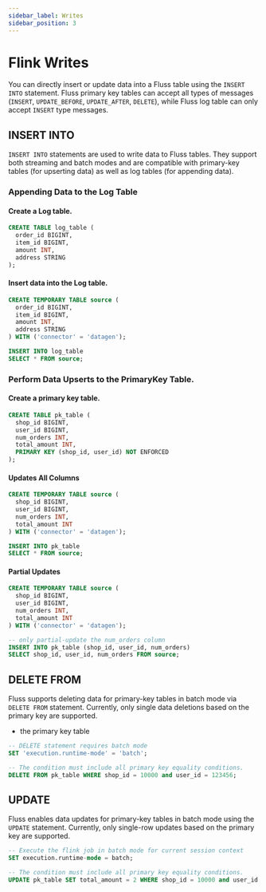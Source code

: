 ```yaml
---
sidebar_label: Writes
sidebar_position: 3
---
```


# Flink Writes

You can directly insert or update data into a Fluss table using the `INSERT INTO` statement.
Fluss primary key tables can accept all types of messages (`INSERT`, `UPDATE_BEFORE`, `UPDATE_AFTER`, `DELETE`), while Fluss log table can only accept `INSERT` type messages.


## INSERT INTO
`INSERT INTO` statements are used to write data to Fluss tables. 
They support both streaming and batch modes and are compatible with primary-key tables (for upserting data) as well as log tables (for appending data).

### Appending Data to the Log Table
#### Create a Log table.
```sql title="Flink SQL"
CREATE TABLE log_table (
  order_id BIGINT,
  item_id BIGINT,
  amount INT,
  address STRING
);
```

#### Insert data into the Log table.
```sql title="Flink SQL"
CREATE TEMPORARY TABLE source (
  order_id BIGINT,
  item_id BIGINT,
  amount INT,
  address STRING
) WITH ('connector' = 'datagen');
```

```sql title="Flink SQL"
INSERT INTO log_table
SELECT * FROM source;
```


### Perform Data Upserts to the PrimaryKey Table.

#### Create a primary key table.
```sql title="Flink SQL"
CREATE TABLE pk_table (
  shop_id BIGINT,
  user_id BIGINT,
  num_orders INT,
  total_amount INT,
  PRIMARY KEY (shop_id, user_id) NOT ENFORCED
);
```

#### Updates All Columns
```sql title="Flink SQL"
CREATE TEMPORARY TABLE source (
  shop_id BIGINT,
  user_id BIGINT,
  num_orders INT,
  total_amount INT
) WITH ('connector' = 'datagen');
```

```sql title="Flink SQL"
INSERT INTO pk_table
SELECT * FROM source;
```


#### Partial Updates

```sql title="Flink SQL"
CREATE TEMPORARY TABLE source (
  shop_id BIGINT,
  user_id BIGINT,
  num_orders INT,
  total_amount INT
) WITH ('connector' = 'datagen');
```

```sql title="Flink SQL"
-- only partial-update the num_orders column
INSERT INTO pk_table (shop_id, user_id, num_orders)
SELECT shop_id, user_id, num_orders FROM source;
```

## DELETE FROM

Fluss supports deleting data for primary-key tables in batch mode via `DELETE FROM` statement. Currently, only single data deletions based on the primary key are supported.

* the primary key table
```sql title="Flink SQL"
-- DELETE statement requires batch mode
SET 'execution.runtime-mode' = 'batch';
```

```sql title="Flink SQL"
-- The condition must include all primary key equality conditions.
DELETE FROM pk_table WHERE shop_id = 10000 and user_id = 123456;
```

## UPDATE
Fluss enables data updates for primary-key tables in batch mode using the `UPDATE` statement. Currently, only single-row updates based on the primary key are supported.

```sql title="Flink SQL"
-- Execute the flink job in batch mode for current session context
SET execution.runtime-mode = batch;
```

```sql title="Flink SQL"
-- The condition must include all primary key equality conditions.
UPDATE pk_table SET total_amount = 2 WHERE shop_id = 10000 and user_id = 123456;
```